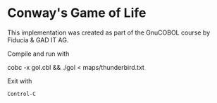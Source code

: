 # Conway's Game of Life

This implementation was created as part of the GnuCOBOL course by Fiducia & GAD IT AG.

Compile and run with

   cobc -x gol.cbl && ./gol < maps/thunderbird.txt

Exit with

    Control-C
